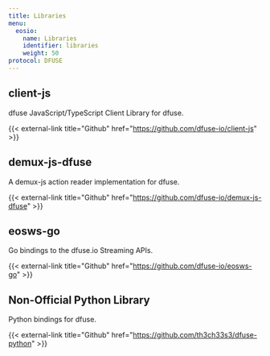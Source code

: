 ```yaml
---
title: Libraries
menu:
  eosio:
    name: Libraries
    identifier: libraries
    weight: 50
protocol: DFUSE
---
```

## client-js

dfuse JavaScript/TypeScript Client Library for dfuse.

{{< external-link title="Github" href="https://github.com/dfuse-io/client-js" >}}

## demux-js-dfuse

A demux-js action reader implementation for dfuse.

{{< external-link title="Github" href="https://github.com/dfuse-io/demux-js-dfuse" >}}

## eosws-go

Go bindings to the dfuse.io Streaming APIs.

{{< external-link title="Github" href="https://github.com/dfuse-io/eosws-go" >}}

## Non-Official Python Library

Python bindings for dfuse.

{{< external-link title="Github" href="https://github.com/th3ch33s3/dfuse-python" >}}
